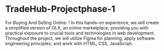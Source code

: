 # TradeHub-Projectphase-1
For Buying And Selling Online.
! In this hands-on experience, we will create a simplified version of OLX, an online marketplace, providing you with practical exposure to crucial tools and technologies in web development. Throughout the project, we will utilize Figma for planning, apply software engineering principles, and work with HTML, CSS, JavaScript.
